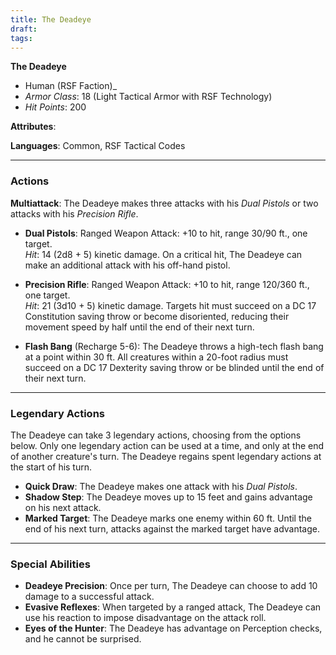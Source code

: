 ```yaml
---
title: The Deadeye
draft: 
tags:
---
```

**The Deadeye**

- Human (RSF Faction)_
- _Armor Class_: 18 (Light Tactical Armor with RSF Technology)
- _Hit Points_: 200 

**Attributes**:

**Languages**: Common, RSF Tactical Codes

---

### **Actions**

**Multiattack**: The Deadeye makes three attacks with his _Dual Pistols_ or two attacks with his _Precision Rifle_.

- **Dual Pistols**: Ranged Weapon Attack: +10 to hit, range 30/90 ft., one target.  
    _Hit_: 14 (2d8 + 5) kinetic damage. On a critical hit, The Deadeye can make an additional attack with his off-hand pistol.
    
- **Precision Rifle**: Ranged Weapon Attack: +10 to hit, range 120/360 ft., one target.  
    _Hit_: 21 (3d10 + 5) kinetic damage. Targets hit must succeed on a DC 17 Constitution saving throw or become disoriented, reducing their movement speed by half until the end of their next turn.
    
- **Flash Bang** (Recharge 5-6): The Deadeye throws a high-tech flash bang at a point within 30 ft. All creatures within a 20-foot radius must succeed on a DC 17 Dexterity saving throw or be blinded until the end of their next turn.
    

---

### **Legendary Actions**

The Deadeye can take 3 legendary actions, choosing from the options below. Only one legendary action can be used at a time, and only at the end of another creature's turn. The Deadeye regains spent legendary actions at the start of his turn.

- **Quick Draw**: The Deadeye makes one attack with his _Dual Pistols_.
- **Shadow Step**: The Deadeye moves up to 15 feet and gains advantage on his next attack.
- **Marked Target**: The Deadeye marks one enemy within 60 ft. Until the end of his next turn, attacks against the marked target have advantage.

---

### **Special Abilities**

- **Deadeye Precision**: Once per turn, The Deadeye can choose to add 10 damage to a successful attack.
- **Evasive Reflexes**: When targeted by a ranged attack, The Deadeye can use his reaction to impose disadvantage on the attack roll.
- **Eyes of the Hunter**: The Deadeye has advantage on Perception checks, and he cannot be surprised.
